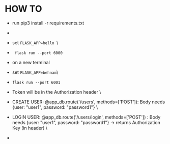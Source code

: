 # HOW TO
* run pip3 install -r requirements.txt
* 
* set ``FLASK_APP=hello ``\
* `` flask run --port 6000``

* on a new terminal 

* set ``FLASK_APP=behnam``\
* ``flask run --port 6001``
* Token will be in the Authorization header \
* CREATE USER: @app_db.route('/users', methods=['POST']): Body needs {user: "user1", password: "password1"} \
* LOGIN USER: @app_db.route('/users/login', methods=['POST']) : Body needs {user: "user1", password: "password1"} -> returns Authorization Key (in header) \
* 
